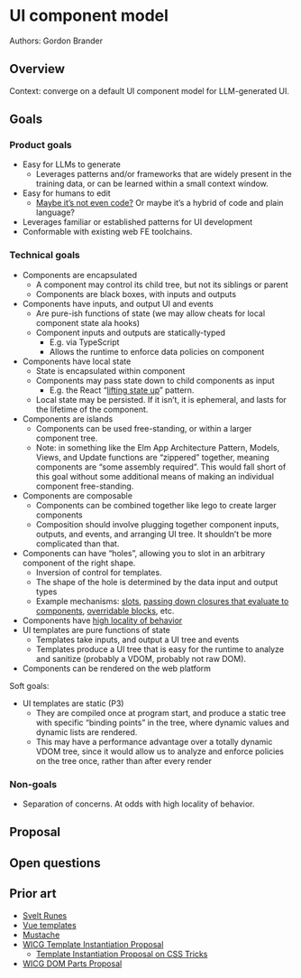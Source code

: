 # UI component model

Authors: Gordon Brander

## Overview

Context: converge on a default UI component model for LLM-generated UI.

## Goals

### Product goals

- Easy for LLMs to generate
    - Leverages patterns and/or frameworks that are widely present in the training data, or can be learned within a small context window.
- Easy for humans to edit
    - [Maybe it’s not even code?](https://x.com/threepointone/status/1792930000766677034) Or maybe it’s a hybrid of code and plain language?
- Leverages familiar or established patterns for UI development
- Conformable with existing web FE toolchains.

### Technical goals

- Components are encapsulated 
  - A component may control its child tree, but not its siblings or parent
  - Components are black boxes, with inputs and outputs
- Components have inputs, and output UI and events
    - Are pure-ish functions of state (we may allow cheats for local component state ala hooks)
    - Component inputs and outputs are statically-typed
        - E.g. via TypeScript
        - Allows the runtime to enforce data policies on component
- Components have local state
    - State is encapsulated within component
    - Components may pass state down to child components as input
        - E.g. the React “[lifting state up](https://legacy.reactjs.org/docs/lifting-state-up.html)” pattern.
    - Local state may be persisted. If it isn’t, it is ephemeral, and lasts for the lifetime of the component.
- Components are islands
    - Components can be used free-standing, or within a larger component tree.
    - Note: in something like the Elm App Architecture Pattern, Models, Views, and Update functions are “zippered” together, meaning components are “some assembly required”. This would fall short of this goal without some additional means of making an individual component free-standing.
- Components are composable
    - Components can be combined together like lego to create larger components
    - Composition should involve plugging together component inputs, outputs, and events, and arranging UI tree. It shouldn’t be more complicated than that.
- Components can have “holes”, allowing you to slot in an arbitrary component of the right shape.
    - Inversion of control for templates.
    - The shape of the hole is determined by the data input and output types
    - Example mechanisms: [slots](https://developer.mozilla.org/en-US/docs/Web/API/Web_components/Using_templates_and_slots), [passing down closures that evaluate to components](https://swiftwithmajid.com/2019/11/06/the-power-of-closures-in-swiftui/), [overridable blocks](https://mustache.github.io/mustache.5.html#Blocks), etc.
- Components have [high locality of behavior](https://github.com/gordonbrander/generative-ui-playbook?tab=readme-ov-file#llms-work-best-with-high-locality)
- UI templates are pure functions of state
    - Templates take inputs, and output a UI tree and events
    - Templates produce a UI tree that is easy for the runtime to analyze and sanitize (probably a VDOM, probably not raw DOM).
- Components can be rendered on the web platform

Soft goals:

- UI templates are static (P3)
    - They are compiled once at program start, and produce a static tree with specific “binding points” in the tree, where dynamic values and dynamic lists are rendered.
    - This may have a performance advantage over a totally dynamic VDOM tree, since it would allow us to analyze and enforce policies on the tree once, rather than after every render

### Non-goals

- Separation of concerns. At odds with high locality of behavior.

## Proposal



## Open questions

## Prior art

- [Svelt Runes](https://svelte.dev/blog/runes)
- [Vue templates](https://vuejs.org/examples/#hello-world)
- [Mustache](https://mustache.github.io/mustache.5.html)
- [WICG Template Instantiation Proposal](https://github.com/WICG/webcomponents/blob/gh-pages/proposals/Template-Instantiation.md)
    - [Template Instantiation Proposal on CSS Tricks](https://css-tricks.com/apples-proposal-html-template-instantiation/)
- [WICG DOM Parts Proposal](https://github.com/WICG/webcomponents/blob/gh-pages/proposals/DOM-Parts.md)